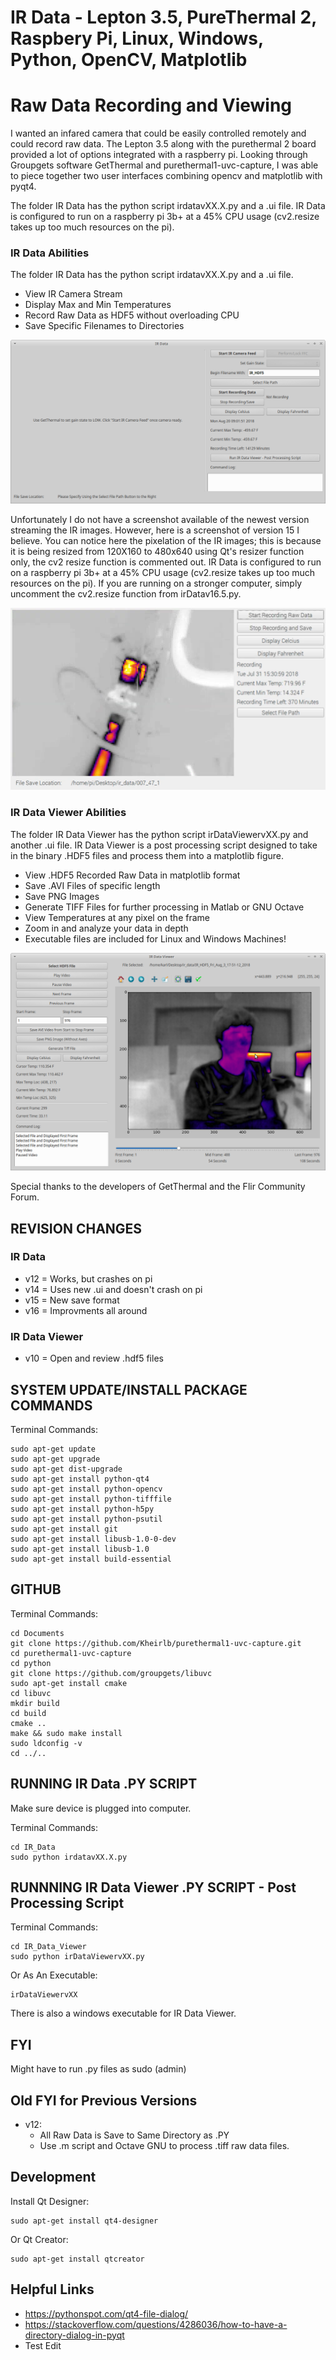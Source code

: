 ﻿# IR Data - Lepton 3.5, PureThermal 2, Raspbery Pi, Linux, Windows, Python, OpenCV, Matplotlib

# Raw Data Recording and Viewing

I wanted an infared camera that could be easily controlled remotely and could record raw data. The Lepton 3.5 along with the purethermal 2 board provided a lot of options integrated with a raspberry pi. Looking through Groupgets software GetThermal and purethermal1-uvc-capture, I was able to piece together two user interfaces combining opencv and matplotlib with pyqt4. 

The folder IR Data has the python script irdatavXX.X.py and a .ui file. IR Data is configured to run on a raspberry pi 3b+ at a 45% CPU usage (cv2.resize takes up too much resources on the pi).

### IR Data Abilities

The folder IR Data has the python script irdatavXX.X.py and a .ui file. 

- View IR Camera Stream
- Display Max and Min Temperatures
- Record Raw Data as HDF5 without overloading CPU
- Save Specific Filenames to Directories

![Alt text](/images/irDataOpen.png?raw=true)

Unfortunately I do not have a screenshot available of the newest version streaming the IR images. However, here is a screenshot of version 15 I believe. You can notice here the pixelation of the IR images; this is because it is being resized from 120X160 to 480x640 using Qt's resizer function only, the cv2 resize function is commented out. IR Data is configured to run on a raspberry pi 3b+ at a 45% CPU usage (cv2.resize takes up too much resources on the pi). If you are running on a stronger computer, simply uncomment the cv2.resize function from irDatav16.5.py.

![Alt text](/images/irDataStreamingOld.png?raw=true)

### IR Data Viewer Abilities

The folder IR Data Viewer has the python script irDataViewervXX.py and another .ui file. IR Data Viewer is a post processing script designed to take in the binary .HDF5 files and process them into a matplotlib figure.

- View .HDF5 Recorded Raw Data in matplotlib format
- Save .AVI Files of specific length
- Save PNG Images
- Generate TIFF Files for further processing in Matlab or GNU Octave
- View Temperatures at any pixel on the frame
- Zoom in and analyze your data in depth
- Executable files are included for Linux and Windows Machines!

![Alt text](/images/irDataViewerSelected.png?raw=true)

Special thanks to the developers of GetThermal and the Flir Community Forum.

## REVISION CHANGES

### IR Data

- v12 = Works, but crashes on pi
- v14 = Uses new .ui and doesn't crash on pi
- v15 = New save format
- v16 = Improvments all around

### IR Data Viewer

- v10 = Open and review .hdf5 files

## SYSTEM UPDATE/INSTALL PACKAGE COMMANDS

Terminal Commands:

	sudo apt-get update
	sudo apt-get upgrade
	sudo apt-get dist-upgrade
	sudo apt-get install python-qt4
	sudo apt-get install python-opencv
	sudo apt-get install python-tifffile 
	sudo apt-get install python-h5py
	sudo apt-get install python-psutil
	sudo apt-get install git
	sudo apt-get install libusb-1.0-0-dev
	sudo apt-get install libusb-1.0
	sudo apt-get install build-essential

## GITHUB

Terminal Commands:

	cd Documents
	git clone https://github.com/Kheirlb/purethermal1-uvc-capture.git
	cd purethermal1-uvc-capture
	cd python
	git clone https://github.com/groupgets/libuvc
	sudo apt-get install cmake
	cd libuvc
	mkdir build
	cd build
	cmake ..
	make && sudo make install
	sudo ldconfig -v
	cd ../..

## RUNNING IR Data .PY SCRIPT

Make sure device is plugged into computer.

Terminal Commands:

	cd IR_Data
	sudo python irdatavXX.X.py

## RUNNNING IR Data Viewer .PY SCRIPT - Post Processing Script

Terminal Commands:
	
	cd IR_Data_Viewer
	sudo python irDataViewervXX.py

Or As An Executable:

	irDataViewervXX

There is also a windows executable for IR Data Viewer.

## FYI

Might have to run .py files as sudo (admin)

## Old FYI for Previous Versions

- v12:
	- All Raw Data is Save to Same Directory as .PY
	- Use .m script and Octave GNU to process .tiff raw data files.

## Development

Install Qt Designer:

	sudo apt-get install qt4-designer

Or Qt Creator:

	sudo apt-get install qtcreator

## Helpful Links

- https://pythonspot.com/qt4-file-dialog/
- https://stackoverflow.com/questions/4286036/how-to-have-a-directory-dialog-in-pyqt
- Test Edit
